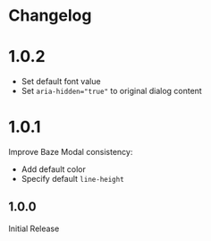 # Changelog

# 1.0.2

- Set default font value
- Set `aria-hidden="true"` to original dialog content

# 1.0.1

Improve Baze Modal consistency:
- Add default color
- Specify default `line-height`

## 1.0.0

Initial Release
